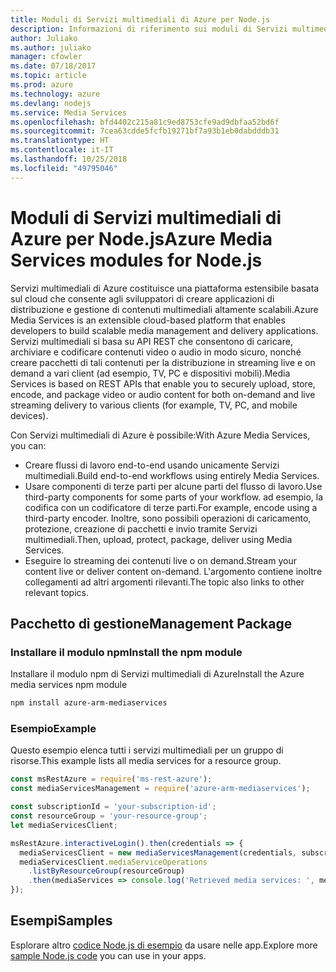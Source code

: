 ```yaml
---
title: Moduli di Servizi multimediali di Azure per Node.js
description: Informazioni di riferimento sui moduli di Servizi multimediali di Azure per Node.js
author: Juliako
ms.author: juliako
manager: cfowler
ms.date: 07/18/2017
ms.topic: article
ms.prod: azure
ms.technology: azure
ms.devlang: nodejs
ms.service: Media Services
ms.openlocfilehash: bfd4402c215a81c9ed8753cfe9ad9dbfaa52bd6f
ms.sourcegitcommit: 7cea63cdde5fcfb19271bf7a93b1eb0dabdddb31
ms.translationtype: HT
ms.contentlocale: it-IT
ms.lasthandoff: 10/25/2018
ms.locfileid: "49795046"
---
```

# <a name="azure-media-services-modules-for-nodejs"></a><span data-ttu-id="84f36-103">Moduli di Servizi multimediali di Azure per Node.js</span><span class="sxs-lookup"><span data-stu-id="84f36-103">Azure Media Services modules for Node.js</span></span>

<span data-ttu-id="84f36-104">Servizi multimediali di Azure costituisce una piattaforma estensibile basata sul cloud che consente agli sviluppatori di creare applicazioni di distribuzione e gestione di contenuti multimediali altamente scalabili.</span><span class="sxs-lookup"><span data-stu-id="84f36-104">Azure Media Services is an extensible cloud-based platform that enables developers to build scalable media management and delivery applications.</span></span> <span data-ttu-id="84f36-105">Servizi multimediali si basa su API REST che consentono di caricare, archiviare e codificare contenuti video o audio in modo sicuro, nonché creare pacchetti di tali contenuti per la distribuzione in streaming live e on demand a vari client (ad esempio, TV, PC e dispositivi mobili).</span><span class="sxs-lookup"><span data-stu-id="84f36-105">Media Services is based on REST APIs that enable you to securely upload, store, encode, and package video or audio content for both on-demand and live streaming delivery to various clients (for example, TV, PC, and mobile devices).</span></span>

<span data-ttu-id="84f36-106">Con Servizi multimediali di Azure è possibile:</span><span class="sxs-lookup"><span data-stu-id="84f36-106">With Azure Media Services, you can:</span></span>
- <span data-ttu-id="84f36-107">Creare flussi di lavoro end-to-end usando unicamente Servizi multimediali.</span><span class="sxs-lookup"><span data-stu-id="84f36-107">Build end-to-end workflows using entirely Media Services.</span></span> 
- <span data-ttu-id="84f36-108">Usare componenti di terze parti per alcune parti del flusso di lavoro.</span><span class="sxs-lookup"><span data-stu-id="84f36-108">Use third-party components for some parts of your workflow.</span></span> <span data-ttu-id="84f36-109">ad esempio, la codifica con un codificatore di terze parti.</span><span class="sxs-lookup"><span data-stu-id="84f36-109">For example, encode using a third-party encoder.</span></span> <span data-ttu-id="84f36-110">Inoltre, sono possibili operazioni di caricamento, protezione, creazione di pacchetti e invio tramite Servizi multimediali.</span><span class="sxs-lookup"><span data-stu-id="84f36-110">Then, upload, protect, package, deliver using Media Services.</span></span>
- <span data-ttu-id="84f36-111">Eseguire lo streaming dei contenuti live o on demand.</span><span class="sxs-lookup"><span data-stu-id="84f36-111">Stream your content live or deliver content on-demand.</span></span> <span data-ttu-id="84f36-112">L'argomento contiene inoltre collegamenti ad altri argomenti rilevanti.</span><span class="sxs-lookup"><span data-stu-id="84f36-112">The topic also links to other relevant topics.</span></span>

## <a name="management-package"></a><span data-ttu-id="84f36-113">Pacchetto di gestione</span><span class="sxs-lookup"><span data-stu-id="84f36-113">Management Package</span></span>

### <a name="install-the-npm-module"></a><span data-ttu-id="84f36-114">Installare il modulo npm</span><span class="sxs-lookup"><span data-stu-id="84f36-114">Install the npm module</span></span>

<span data-ttu-id="84f36-115">Installare il modulo npm di Servizi multimediali di Azure</span><span class="sxs-lookup"><span data-stu-id="84f36-115">Install the Azure media services npm module</span></span>

```bash
npm install azure-arm-mediaservices
```

### <a name="example"></a><span data-ttu-id="84f36-116">Esempio</span><span class="sxs-lookup"><span data-stu-id="84f36-116">Example</span></span>

<span data-ttu-id="84f36-117">Questo esempio elenca tutti i servizi multimediali per un gruppo di risorse.</span><span class="sxs-lookup"><span data-stu-id="84f36-117">This example lists all media services for a resource group.</span></span>

```javascript
const msRestAzure = require('ms-rest-azure');
const mediaServicesManagement = require('azure-arm-mediaservices');

const subscriptionId = 'your-subscription-id';
const resourceGroup = 'your-resource-group';
let mediaServicesClient;

msRestAzure.interactiveLogin().then(credentials => {
  mediaServicesClient = new mediaServicesManagement(credentials, subscriptionId);
  mediaServicesClient.mediaServiceOperations
    .listByResourceGroup(resourceGroup)
    .then(mediaServices => console.log('Retrieved media services: ', mediaServices));
});
```

## <a name="samples"></a><span data-ttu-id="84f36-118">Esempi</span><span class="sxs-lookup"><span data-stu-id="84f36-118">Samples</span></span>

<span data-ttu-id="84f36-119">Esplorare altro [codice Node.js di esempio](https://azure.microsoft.com/resources/samples/?platform=nodejs) da usare nelle app.</span><span class="sxs-lookup"><span data-stu-id="84f36-119">Explore more [sample Node.js code](https://azure.microsoft.com/resources/samples/?platform=nodejs) you can use in your apps.</span></span>
